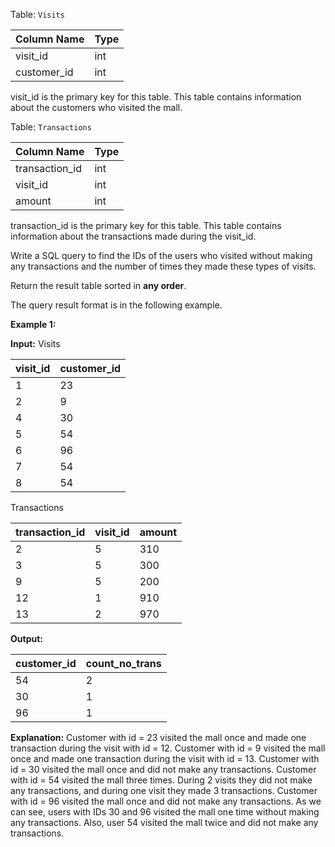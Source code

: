 ﻿
Table:  `Visits`


| Column Name | Type    |
|-|-|
| visit_id    | int     |
| customer_id | int     |

visit_id is the primary key for this table.
This table contains information about the customers who visited the mall.

Table:  `Transactions`


| Column Name    | Type    |
|-|-|
| transaction_id | int     |
| visit_id       | int     |
| amount         | int     |

transaction_id is the primary key for this table.
This table contains information about the transactions made during the visit_id.

Write a SQL query to find the IDs of the users who visited without making any transactions and the number of times they made these types of visits.

Return the result table sorted in  **any order**.

The query result format is in the following example.

**Example 1:**

**Input:** 
Visits

| visit_id | customer_id |
|-|-|
| 1        | 23          |
| 2        | 9           |
| 4        | 30          |
| 5        | 54          |
| 6        | 96          |
| 7        | 54          |
| 8        | 54          |

Transactions

| transaction_id | visit_id | amount |
|-|-|-|
| 2              | 5        | 310    |
| 3              | 5        | 300    |
| 9              | 5        | 200    |
| 12             | 1        | 910    |
| 13             | 2        | 970    |

**Output:** 

| customer_id | count_no_trans |
|-|-|
| 54          | 2              |
| 30          | 1              |
| 96          | 1              |

**Explanation:** 
Customer with id = 23 visited the mall once and made one transaction during the visit with id = 12.
Customer with id = 9 visited the mall once and made one transaction during the visit with id = 13.
Customer with id = 30 visited the mall once and did not make any transactions.
Customer with id = 54 visited the mall three times. During 2 visits they did not make any transactions, and during one visit they made 3 transactions.
Customer with id = 96 visited the mall once and did not make any transactions.
As we can see, users with IDs 30 and 96 visited the mall one time without making any transactions. Also, user 54 visited the mall twice and did not make any transactions.
